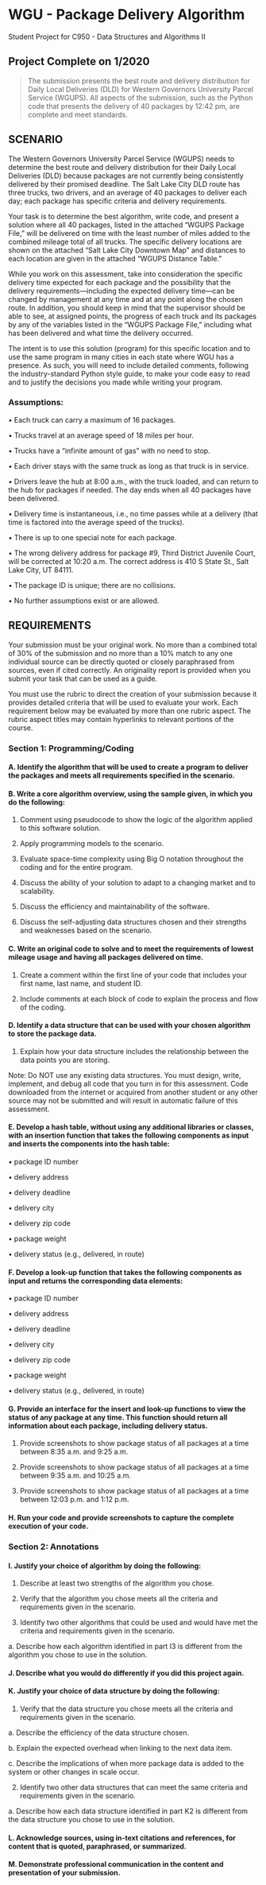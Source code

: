 # WGU - Package Delivery Algorithm
Student Project for C950 - Data Structures and Algorithms II

## Project Complete on 1/2020
> The submission presents the best route and delivery distribution for Daily Local Deliveries (DLD) for Western Governors University Parcel Service (WGUPS). All aspects of the submission, such as the Python code that presents the delivery of 40 packages by 12:42 pm, are complete and meet standards.

## SCENARIO
The Western Governors University Parcel Service (WGUPS) needs to determine the best route and delivery distribution for their Daily Local Deliveries (DLD) because packages are not currently being consistently delivered by their promised deadline. The Salt Lake City DLD route has three trucks, two drivers, and an average of 40 packages to deliver each day; each package has specific criteria and delivery requirements.


Your task is to determine the best algorithm, write code, and present a solution where all 40 packages, listed in the attached “WGUPS Package File,” will be delivered on time with the least number of miles added to the combined mileage total of all trucks. The specific delivery locations are shown on the attached “Salt Lake City Downtown Map” and distances to each location are given in the attached “WGUPS Distance Table.”


While you work on this assessment, take into consideration the specific delivery time expected for each package and the possibility that the delivery requirements—including the expected delivery time—can be changed by management at any time and at any point along the chosen route. In addition, you should keep in mind that the supervisor should be able to see, at assigned points, the progress of each truck and its packages by any of the variables listed in the “WGUPS Package File,” including what has been delivered and what time the delivery occurred.



The intent is to use this solution (program) for this specific location and to use the same program in many cities in each state where WGU has a presence. As such, you will need to include detailed comments, following the industry-standard Python style guide, to make your code easy to read and to justify the decisions you made while writing your program.



### Assumptions:



•  Each truck can carry a maximum of 16 packages.

•  Trucks travel at an average speed of 18 miles per hour.

•  Trucks have a “infinite amount of gas” with no need to stop.

•  Each driver stays with the same truck as long as that truck is in service.

•  Drivers leave the hub at 8:00 a.m., with the truck loaded, and can return to the hub for packages if needed. The day ends when all 40 packages have been delivered.

•  Delivery time is instantaneous, i.e., no time passes while at a delivery (that time is factored into the average speed of the trucks).

•  There is up to one special note for each package.

•  The wrong delivery address for package #9, Third District Juvenile Court, will be corrected at 10:20 a.m. The correct address is 410 S State St., Salt Lake City, UT 84111.

•  The package ID is unique; there are no collisions.

•  No further assumptions exist or are allowed.



## REQUIREMENTS
Your submission must be your original work. No more than a combined total of 30% of the submission and no more than a 10% match to any one individual source can be directly quoted or closely paraphrased from sources, even if cited correctly. An originality report is provided when you submit your task that can be used as a guide.


You must use the rubric to direct the creation of your submission because it provides detailed criteria that will be used to evaluate your work. Each requirement below may be evaluated by more than one rubric aspect. The rubric aspect titles may contain hyperlinks to relevant portions of the course.


### Section 1: Programming/Coding


#### A.  Identify the algorithm that will be used to create a program to deliver the packages and meets all  requirements specified in the scenario.



#### B.  Write a core algorithm overview, using the sample given, in which you do the following:

1.  Comment using pseudocode to show the logic of the algorithm applied to this software solution.

2.  Apply programming models to the scenario.

3.  Evaluate space-time complexity using Big O notation throughout the coding and for the entire program.

4.  Discuss the ability of your solution to adapt to a changing market and to scalability.

5.  Discuss the efficiency and maintainability of the software.

6.  Discuss the self-adjusting data structures chosen and their strengths and weaknesses based on the scenario.



#### C.  Write an original code to solve and to meet the requirements of lowest mileage usage and having all  packages delivered on time.

1.  Create a comment within the first line of your code that includes your first name, last name, and student ID.

2.  Include comments at each  block of code to explain the process and flow of the coding.



#### D.  Identify a data structure that can be used with your chosen algorithm to store the package data.

1.  Explain how your data structure includes the relationship between the data points you are storing.



Note: Do NOT use any existing data structures. You must design, write, implement, and debug all code that you turn in for this assessment. Code downloaded from the internet or acquired from another student or any other source may not be submitted and will result in automatic failure of this assessment.



#### E.  Develop a hash table, without using any additional libraries or classes, with an insertion function that takes the following components as input and inserts the components into the hash table:

•  package ID number

•  delivery address

•  delivery deadline

•  delivery city

•  delivery zip code

•  package weight

•  delivery status (e.g., delivered, in route)



#### F.  Develop a look-up function that takes the following components as input and returns the corresponding data elements:

•  package ID number

•  delivery address

•  delivery deadline

•  delivery city

•  delivery zip code

•  package weight

•  delivery status (e.g., delivered, in route)



#### G.  Provide an interface for the insert and look-up functions to view the status of any package at any time. This function should return all information about each package, including delivery status.

1.  Provide screenshots to show package status of all packages at a time between 8:35 a.m. and 9:25 a.m.

2.  Provide screenshots to show package status of all packages at a time between 9:35 a.m. and 10:25 a.m.

3.  Provide screenshots to show package status of all packages at a time between 12:03 p.m. and 1:12 p.m.



#### H.  Run your code and provide screenshots to capture the complete execution of your code.


### Section 2: Annotations


#### I.  Justify your choice of algorithm by doing the following:

1.  Describe at least  two strengths of the algorithm you chose.

2.  Verify that the algorithm you chose meets all  the criteria and requirements given in the scenario.

3.  Identify two other algorithms that could be used and would have met the criteria and requirements given in the scenario.

a.  Describe how each  algorithm identified in part I3 is different from the algorithm you chose to use in the solution.


#### J.  Describe what you would do differently if you did this project again.



#### K.  Justify your choice of data structure by doing the following:

1.  Verify that the data structure you chose meets all  the criteria and requirements given in the scenario.

a.  Describe the efficiency of the data structure chosen.

b.  Explain the expected overhead when linking to the next data item.

c.  Describe the implications of when more package data is added to the system or other changes in scale occur.

2.  Identify two other data structures that can meet the same criteria and requirements given in the scenario.

a.  Describe how each  data structure identified in part K2 is different from the data structure you chose to use in the solution.



#### L.   Acknowledge sources, using in-text citations and references, for content that is quoted, paraphrased, or summarized.



#### M.  Demonstrate professional communication in the content and presentation of your submission.
